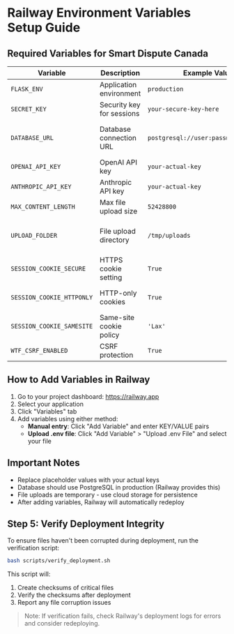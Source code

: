 # Railway Environment Variables Setup Guide

## Required Variables for Smart Dispute Canada
| Variable | Description | Example Value | Notes |
|----------|-------------|---------------|-------|
| `FLASK_ENV` | Application environment | `production` | |
| `SECRET_KEY` | Security key for sessions | `your-secure-key-here` | **Must be changed** |
| `DATABASE_URL` | Database connection URL | `postgresql://user:pass@host/dbname` | Use Railway's PostgreSQL service |
| `OPENAI_API_KEY` | OpenAI API key | `your-actual-key` | Get from [OpenAI](https://platform.openai.com) |
| `ANTHROPIC_API_KEY` | Anthropic API key | `your-actual-key` | Get from [Anthropic](https://www.anthropic.com) |
| `MAX_CONTENT_LENGTH` | Max file upload size | `52428800` | 50MB limit |
| `UPLOAD_FOLDER` | File upload directory | `/tmp/uploads` | Use `/tmp` for ephemeral storage |
| `SESSION_COOKIE_SECURE` | HTTPS cookie setting | `True` | Always enable in production |
| `SESSION_COOKIE_HTTPONLY` | HTTP-only cookies | `True` | Security best practice |
| `SESSION_COOKIE_SAMESITE` | Same-site cookie policy | `'Lax'` | Prevents CSRF attacks |
| `WTF_CSRF_ENABLED` | CSRF protection | `True` | Form security |

## How to Add Variables in Railway
1. Go to your project dashboard: https://railway.app
2. Select your application
3. Click "Variables" tab
4. Add variables using either method:
   - **Manual entry**: Click "Add Variable" and enter KEY/VALUE pairs
   - **Upload .env file**: Click "Add Variable" > "Upload .env File" and select your file

## Important Notes
- Replace placeholder values with your actual keys
- Database should use PostgreSQL in production (Railway provides this)
- File uploads are temporary - use cloud storage for persistence
- After adding variables, Railway will automatically redeploy

## Step 5: Verify Deployment Integrity

To ensure files haven't been corrupted during deployment, run the verification script:

```bash
bash scripts/verify_deployment.sh
```

This script will:
1. Create checksums of critical files
2. Verify the checksums after deployment
3. Report any file corruption issues

> Note: If verification fails, check Railway's deployment logs for errors and consider redeploying.